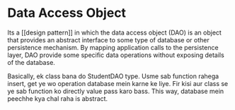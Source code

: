 # Data Access Object

Its a [[design pattern]] in which the data access object (DAO) is an object that provides an abstract interface to some type of database or other persistence mechanism. By mapping application calls to the persistence layer, DAO provide some specific data operations without exposing details of the database.

Basically, ek class bana do StudentDAO type. Usme sab function rahega insert, get ye wo operation database mein karne ke liye. Fir kisi aur class se ye sab function ko directly value pass karo bass. This way, database mein peechhe kya chal raha is abstract.

